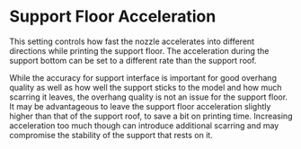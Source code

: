 Support Floor Acceleration
====
This setting controls how fast the nozzle accelerates into different directions while printing the support floor. The acceleration during the support bottom can be set to a different rate than the support roof.

While the accuracy for support interface is important for good overhang quality as well as how well the support sticks to the model and how much scarring it leaves, the overhang quality is not an issue for the support floor. It may be advantageous to leave the support floor acceleration slightly higher than that of the support roof, to save a bit on printing time. Increasing acceleration too much though can introduce additional scarring and may compromise the stability of the support that rests on it.